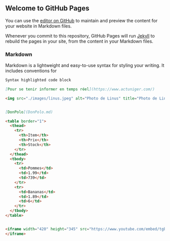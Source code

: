 ## Welcome to GitHub Pages

You can use the [editor on GitHub](https://github.com/your-username/your-repo/edit/gh-pages/index.md) to maintain and preview the content for your website in Markdown files.

Whenever you commit to this repository, GitHub Pages will run [Jekyll](https://jekyllrb.com/) to rebuild the pages in your site, from the content in your Markdown files.

### Markdown

Markdown is a lightweight and easy-to-use syntax for styling your writing. It includes conventions for

```markdown
Syntax highlighted code block

[Pour se tenir informer en temps réel](https://www.actuniger.com/)

<img src="./images/linus.jpeg" alt="Photo de Linus" title="Photo de Linus" />


[DonPolo](DonPolo.md)

<table border="1">
  <thead>
    <tr>
      <th>Item</th>
      <th>Prix</th>
      <th>Stock</th>
    </tr>
  </thead>
  <tbody>
    <tr>
      <td>Pommes</td>
      <td>1.99</td>
      <td>739</td>
    </tr>
    <tr>
      <td>Bananas</td>
      <td>1.89</td>
      <td>6</td>
    </tr>
  </tbody>
</table>


<iframe width="420" height="345" src="https://www.youtube.com/embed/tgbNymZ7vqY">
</iframe>